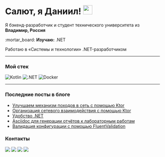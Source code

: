 <h1>Салют, я Даниил! <img src="https://emojis.slackmojis.com/emojis/images/1531849430/4246/blob-sunglasses.gif?1531849430" width="30"/></h1>
<p>
  Я бэкенд-разработчик и студент технического университета из <img src="https://img.icons8.com/color/344/russian-federation-circular.png" width="13"> <b>Владимир, Россия</b></br>
</p>
:mortar_board: <b>Изучаю:</b> .NET

Работаю в «Системы и технологии» .NET-разработчиком
<hr>
<h3>Мой стек</h3>
<p>
  <img alt="Kotlin" src="https://img.shields.io/badge/-Kotlin-B125EA?style=for-the-badge&logo=kotlin&logoColor=white" />
  <img alt=".NET" src="https://img.shields.io/badge/-.NET-605ca9?style=for-the-badge&logo=dotnet&logoColor=white" />
  <!--<img alt="Python" src="https://img.shields.io/badge/-Python-3776AB?style=for-the-badge&logo=python&logoColor=white" />-->
  <img alt="Docker" src="https://img.shields.io/badge/-Docker-46a2f1?style=for-the-badge&logo=docker&logoColor=white" />
</p>
<hr>

### Последние посты в блоге
<!-- BLOG-POST-LIST:START -->
- [Улучшаем механизм походов в сеть с помощью Ktor](https://dadyarri.ru/posts/better-ktor-networking/)
- [Организация сетевого взаимодействия с помощью Ktor](https://dadyarri.ru/posts/ktor-networking/)
- [Удобство .NET](https://dadyarri.ru/posts/convenience-of-dotnet/)
- [Asciidoc для генерации отчётов к лабораторным работам](https://dadyarri.ru/posts/asciidoc/)
- [Валидация конфигурации с помощью FluentValidation](https://dadyarri.ru/posts/config-fluent-validation/)
<!-- BLOG-POST-LIST:END -->

### Контакты

<a title="Telegram" href="https://t.me/dadyarri"><img src="https://img.shields.io/badge/-telegram-26A5E4?style=for-the-badge&logo=telegram&logoColor=white"></a>
<a title="Блог" href="https://t.me/yadevblog"><img src="https://img.shields.io/badge/-Блог-FF8800?style=for-the-badge&logo=micro.blog&logoColor=white"></a>
<a title="Блог" href="https://dadyarri.ru/posts?utm_source=github"><img src="https://img.shields.io/badge/-Блог-FAFAFA?style=for-the-badge&logo=rss&logoColor=black"></a>
<a title="Linkedin" href="https://linkedin.com/in/dadyarri"><img src="https://img.shields.io/badge/-linkedin-0A66C2?style=for-the-badge&logo=linkedin&logoColor=white"></a>
